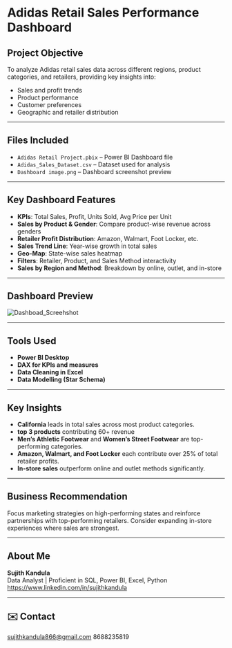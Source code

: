 #  Adidas Retail Sales Performance Dashboard

##  Project Objective
To analyze Adidas retail sales data across different regions, product categories, and retailers, providing key insights into:
- Sales and profit trends
- Product performance
- Customer preferences
- Geographic and retailer distribution

---

##  Files Included
- `Adidas Retail Project.pbix` – Power BI Dashboard file
- `Adidas_Sales_Dataset.csv` – Dataset used for analysis
- `Dashboard image.png` – Dashboard screenshot preview

---

##  Key Dashboard Features
- **KPIs**: Total Sales, Profit, Units Sold, Avg Price per Unit
- **Sales by Product & Gender**: Compare product-wise revenue across genders
- **Retailer Profit Distribution**: Amazon, Walmart, Foot Locker, etc.
- **Sales Trend Line**: Year-wise growth in total sales
- **Geo-Map**: State-wise sales heatmap
- **Filters**: Retailer, Product, and Sales Method interactivity
- **Sales by Region and Method**: Breakdown by online, outlet, and in-store

---

##  Dashboard Preview
![Dashboad_Screehshot](https://github.com/user-attachments/assets/744f34d0-9dfc-4da0-8388-3855997e6d5b)

---

##  Tools Used
- **Power BI Desktop**
- **DAX for KPIs and measures**
- **Data Cleaning in Excel**
- **Data Modelling (Star Schema)**

---

##  Key Insights
- **California** leads in total sales across most product categories.
- **top 3 products** contributing 60+ revenue
- **Men’s Athletic Footwear** and **Women’s Street Footwear** are top-performing categories.
- **Amazon, Walmart, and Foot Locker** each contribute over 25% of total retailer profits.
- **In-store sales** outperform online and outlet methods significantly.

---

##  Business Recommendation
Focus marketing strategies on high-performing states and reinforce partnerships with top-performing retailers. Consider expanding in-store experiences where sales are strongest.

---

##  About Me
**Sujith Kandula**  
Data Analyst | Proficient in SQL, Power BI, Excel, Python
https://www.linkedin.com/in/sujithkandula  

---

## ✉️ Contact
sujithkandula866@gmail.com
8688235819
